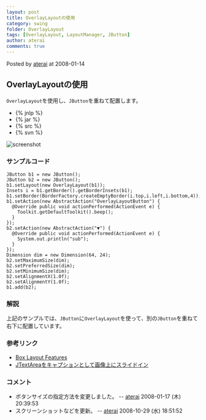 ```yaml
---
layout: post
title: OverlayLayoutの使用
category: swing
folder: OverlayLayout
tags: [OverlayLayout, LayoutManager, JButton]
author: aterai
comments: true
---
```


Posted by [aterai](http://terai.xrea.jp/aterai.html) at 2008-01-14

## OverlayLayoutの使用
`OverlayLayout`を使用し、`JButton`を重ねて配置します。

- {% jnlp %}
- {% jar %}
- {% src %}
- {% svn %}

<!-- dummy comment line for breaking list -->

![screenshot](https://lh6.googleusercontent.com/_9Z4BYR88imo/TQTQqzbG85I/AAAAAAAAAf8/GAYWzSVrHvg/s800/OverlayLayout.png)

### サンプルコード
<pre class="prettyprint"><code>JButton b1 = new JButton();
JButton b2 = new JButton();
b1.setLayout(new OverlayLayout(b1));
Insets i = b1.getBorder().getBorderInsets(b1);
b1.setBorder(BorderFactory.createEmptyBorder(i.top,i.left,i.bottom,4));
b1.setAction(new AbstractAction("OverlayLayoutButton") {
  @Override public void actionPerformed(ActionEvent e) {
    Toolkit.getDefaultToolkit().beep();
  }
});
b2.setAction(new AbstractAction("▼") {
  @Override public void actionPerformed(ActionEvent e) {
    System.out.println("sub");
  }
});
Dimension dim = new Dimension(64, 24);
b2.setMaximumSize(dim);
b2.setPreferredSize(dim);
b2.setMinimumSize(dim);
b2.setAlignmentX(1.0f);
b2.setAlignmentY(1.0f);
b1.add(b2);
</code></pre>

### 解説
上記のサンプルでは、`JButton`に`OverlayLayout`を使って、別の`JButton`を重ねて右下に配置しています。

### 参考リンク
- [Box Layout Features](http://docs.oracle.com/javase/tutorial/uiswing/layout/box.html#features)
- [JTextAreaをキャプションとして画像上にスライドイン](http://terai.xrea.jp/Swing/EaseInOut.html)

<!-- dummy comment line for breaking list -->

### コメント
- ボタンサイズの指定方法を変更しました。 -- [aterai](http://terai.xrea.jp/aterai.html) 2008-01-17 (木) 20:39:53
- スクリーンショットなどを更新。 -- [aterai](http://terai.xrea.jp/aterai.html) 2008-10-29 (水) 18:51:52

<!-- dummy comment line for breaking list -->

